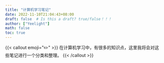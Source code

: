 ```yaml
---
title: "计算机学习笔记"
date: 2022-11-10T21:04:43+08:00
draft: false  # Is this a draft? true/false！！！
author: ["Yeelight"]
math: false
toc: true
---
```


{{< callout emoji="✏️" >}}
在计算机学习中，有很多的知识点，这里我将会对这些笔记进行一个分类和整理。
{{< /callout >}}
